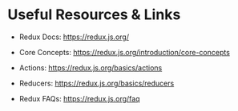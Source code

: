 # Useful Resources & Links

- Redux Docs: https://redux.js.org/

- Core Concepts: https://redux.js.org/introduction/core-concepts

- Actions: https://redux.js.org/basics/actions

- Reducers: https://redux.js.org/basics/reducers

- Redux FAQs: https://redux.js.org/faq